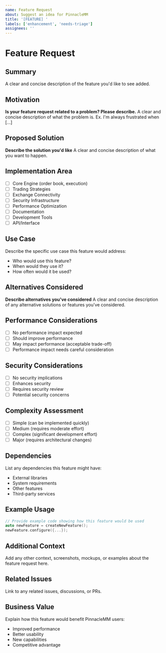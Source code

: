 ```yaml
---
name: Feature Request
about: Suggest an idea for PinnacleMM
title: '[FEATURE] '
labels: ['enhancement', 'needs-triage']
assignees: ''
---
```


# Feature Request

## Summary
A clear and concise description of the feature you'd like to see added.

## Motivation
**Is your feature request related to a problem? Please describe.**
A clear and concise description of what the problem is. Ex. I'm always frustrated when [...]

## Proposed Solution
**Describe the solution you'd like**
A clear and concise description of what you want to happen.

## Implementation Area
- [ ] Core Engine (order book, execution)
- [ ] Trading Strategies
- [ ] Exchange Connectivity
- [ ] Security Infrastructure
- [ ] Performance Optimization
- [ ] Documentation
- [ ] Development Tools
- [ ] API/Interface

## Use Case
Describe the specific use case this feature would address:
- Who would use this feature?
- When would they use it?
- How often would it be used?

## Alternatives Considered
**Describe alternatives you've considered**
A clear and concise description of any alternative solutions or features you've considered.

## Performance Considerations
- [ ] No performance impact expected
- [ ] Should improve performance
- [ ] May impact performance (acceptable trade-off)
- [ ] Performance impact needs careful consideration

## Security Considerations
- [ ] No security implications
- [ ] Enhances security
- [ ] Requires security review
- [ ] Potential security concerns

## Complexity Assessment
- [ ] Simple (can be implemented quickly)
- [ ] Medium (requires moderate effort)
- [ ] Complex (significant development effort)
- [ ] Major (requires architectural changes)

## Dependencies
List any dependencies this feature might have:
- External libraries
- System requirements
- Other features
- Third-party services

## Example Usage
```cpp
// Provide example code showing how this feature would be used
auto newFeature = createNewFeature();
newFeature.configure({...});
```

## Additional Context
Add any other context, screenshots, mockups, or examples about the feature request here.

## Related Issues
Link to any related issues, discussions, or PRs.

## Business Value
Explain how this feature would benefit PinnacleMM users:
- Improved performance
- Better usability
- New capabilities
- Competitive advantage
